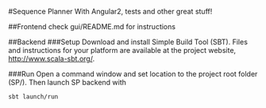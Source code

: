#Sequence Planner
With Angular2, tests and other great stuff!

##Frontend
check gui/README.md for instructions 

##Backend
###Setup
Download and install Simple Build Tool (SBT). Files and instructions for your platform are available at the project website, http://www.scala-sbt.org/.

###Run
Open a command window and set location to the project root folder (SP/). Then launch SP backend with  
```
sbt launch/run
```
